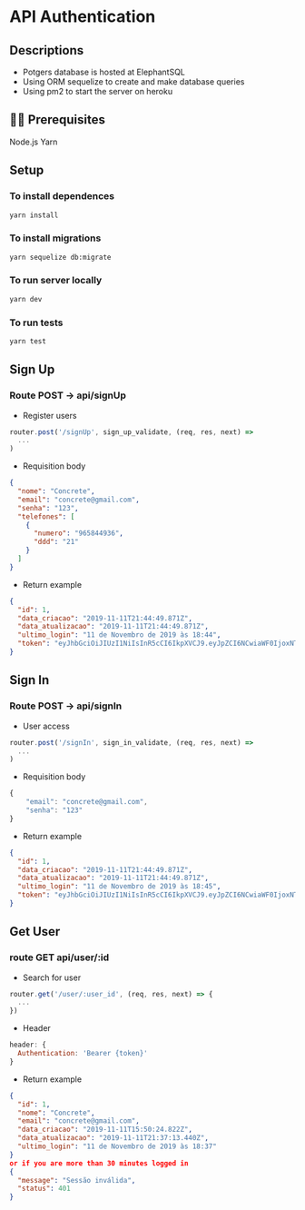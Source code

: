 # API Authentication

## Descriptions

- Potgers database is hosted at ElephantSQL
- Using ORM sequelize to create and make database queries
- Using pm2 to start the server on heroku

## ✋🏻 Prerequisites

Node.js
Yarn

## Setup

### To install dependences

```bash
yarn install
```

### To install migrations

```bash
yarn sequelize db:migrate
```

### To run server locally

```bash
yarn dev
```

### To run tests

```bash
yarn test
```

## Sign Up

### Route POST -> api/signUp

- Register users

```js
router.post('/signUp', sign_up_validate, (req, res, next) =>
  ...
)
```

- Requisition body

```json
{
  "nome": "Concrete",
  "email": "concrete@gmail.com",
  "senha": "123",
  "telefones": [
    {
      "numero": "965844936",
      "ddd": "21"
    }
  ]
}
```

- Return example

```json
{
  "id": 1,
  "data_criacao": "2019-11-11T21:44:49.871Z",
  "data_atualizacao": "2019-11-11T21:44:49.871Z",
  "ultimo_login": "11 de Novembro de 2019 às 18:44",
  "token": "eyJhbGciOiJIUzI1NiIsInR5cCI6IkpXVCJ9.eyJpZCI6NCwiaWF0IjoxNTczNTA4NjkwLCJleHAiOjE1NzM1MTczMzB9.AW1tlb6xxIllTHdx9zDrWdfN_ow9mTjlspSSdZvCjvE"
}
```

## Sign In

### Route POST -> api/signIn

- User access

```js
router.post('/signIn', sign_in_validate, (req, res, next) =>
  ...
)
```

- Requisition body

```js
{
	"email": "concrete@gmail.com",
	"senha": "123"
}
```

- Return example

```json
{
  "id": 1,
  "data_criacao": "2019-11-11T21:44:49.871Z",
  "data_atualizacao": "2019-11-11T21:44:49.871Z",
  "ultimo_login": "11 de Novembro de 2019 às 18:45",
  "token": "eyJhbGciOiJIUzI1NiIsInR5cCI6IkpXVCJ9.eyJpZCI6NCwiaWF0IjoxNTczNTA4NzMxLCJleHAiOjE1NzM1MTczNzF9.IRdd_0ZxJ0B77IW3R1E7m_DGHaZ9I_KdHVnSQa1fDBM"
}
```

## Get User

### route GET api/user/:id

- Search for user

```js
router.get('/user/:user_id', (req, res, next) => {
  ...
})
```

- Header

```js
header: {
  Authentication: 'Bearer {token}'
}
```

- Return example

```json
{
  "id": 1,
  "nome": "Concrete",
  "email": "concrete@gmail.com",
  "data_criacao": "2019-11-11T15:50:24.822Z",
  "data_atualizacao": "2019-11-11T21:37:13.440Z",
  "ultimo_login": "11 de Novembro de 2019 às 18:37"
}
or if you are more than 30 minutes logged in
{
  "message": "Sessão inválida",
  "status": 401
}
```
